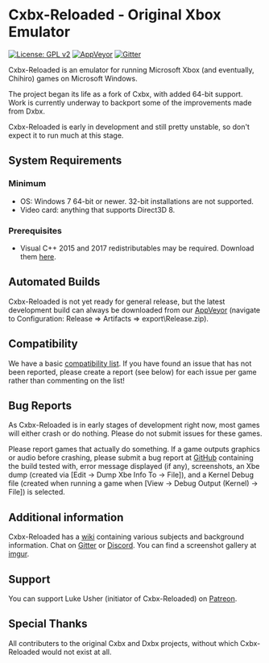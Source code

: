 # Cxbx-Reloaded - Original Xbox Emulator 
[![License: GPL v2](https://img.shields.io/badge/License-GPL%20v2-blue.svg)](https://img.shields.io/badge/License-GPL%20v2-blue.svg)
[![AppVeyor](https://ci.appveyor.com/api/projects/status/iao43irxl3umbp33?svg=true)](https://ci.appveyor.com/project/SoullessSentinel/cxbx-reloaded)
[![Gitter](https://badges.gitter.im/gitterHQ/gitter.svg)](https://gitter.im/Cxbx-Reloaded/Lobby)

Cxbx-Reloaded is an emulator for running Microsoft Xbox (and eventually, Chihiro) games on Microsoft Windows.

The project began its life as a fork of Cxbx, with added 64-bit support. Work is currently underway to backport some of the improvements made from Dxbx.

Cxbx-Reloaded is early in development and still pretty unstable, so don't expect it to run much at this stage.

## System Requirements
### Minimum
  * OS: Windows 7 64-bit or newer. 32-bit installations are not supported.
  * Video card: anything that supports Direct3D 8.
### Prerequisites
  * Visual C++ 2015 and 2017 redistributables may be required. Download them [here](https://support.microsoft.com/en-gb/help/2977003/the-latest-supported-visual-c-downloads).
  
## Automated Builds
Cxbx-Reloaded is not yet ready for general release, but the latest development build can always be downloaded from our [AppVeyor](https://ci.appveyor.com/project/SoullessSentinel/cxbx-reloaded/branch/master) (navigate to Configuration: Release => Artifacts => export\Release.zip).

## Compatibility
We have a basic [compatibility list](https://github.com/Cxbx-Reloaded/Cxbx-Reloaded/issues/222). If you have found an issue that has not been reported, please create a report (see below) for each issue per game rather than commenting on the list!

## Bug Reports
As Cxbx-Reloaded is in early stages of development right now, most games will either crash or do nothing. Please do not submit issues for these games.

Please report games that actually do something. If a game outputs graphics or audio before crashing, please submit a bug report at [GitHub](https://github.com/Cxbx-Reloaded/Cxbx-Reloaded/issues) containing the build tested with, error message displayed (if any), screenshots, an Xbe dump (created via [Edit -> Dump Xbe Info To -> File]), and a Kernel Debug file (created when running a game when [View -> Debug Output (Kernel) -> File]) is selected.

## Additional information
Cxbx-Reloaded has a [wiki](http://github.com/Cxbx-Reloaded/Cxbx-Reloaded/wiki) containing various subjects and background information.
Chat on [Gitter](https://gitter.im/Cxbx-Reloaded/Lobby) or [Discord](https://discord.gg/26Xjx23).
You can find a screenshot gallery at [imgur](http://imgur.com/a/Bzvti).

## Support
You can support Luke Usher (initiator of Cxbx-Reloaded) on [Patreon](https://www.patreon.com/LukeUsher).

## Special Thanks
All contributers to the original Cxbx and Dxbx projects, without which Cxbx-Reloaded would not exist at all.
